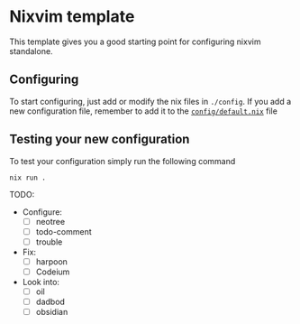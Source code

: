 # Nixvim template

This template gives you a good starting point for configuring nixvim standalone.

## Configuring

To start configuring, just add or modify the nix files in `./config`.
If you add a new configuration file, remember to add it to the
[`config/default.nix`](./config/default.nix) file

## Testing your new configuration

To test your configuration simply run the following command

```
nix run .
```

TODO:

- Configure:
    - [ ] neotree
    - [ ] todo-comment
    - [ ] trouble

- Fix:
    - [ ] harpoon
    - [ ] Codeium

- Look into:
    - [ ] oil
    - [ ] dadbod
    - [ ] obsidian
